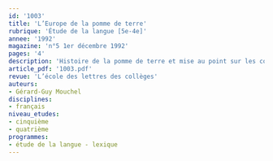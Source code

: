 ```yaml
---
id: '1003'
title: 'L’Europe de la pomme de terre'
rubrique: 'Étude de la langue [5e-4e]'
annee: '1992'
magazine: 'n°5 1er décembre 1992'
pages: '4'
description: 'Histoire de la pomme de terre et mise au point sur les confusions langagières.'
article_pdf: '1003.pdf'
revue: 'L’école des lettres des collèges'
auteurs:
- Gérard-Guy Mouchel
disciplines:
- français
niveau_etudes:
- cinquième
- quatrième
programmes:
- étude de la langue - lexique
---
```

